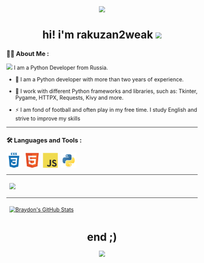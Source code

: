 <div id="header" align="center">
  <img src="https://media.giphy.com/media/zhYSVCirREeIZtONCI/giphy.gif" width="100"/>
  <h1>
  hi! i'm rakuzan2weak
  <img src="https://media.giphy.com/media/hvRJCLFzcasrR4ia7z/giphy.gif" width="30px"/>
</h1>
</div>

### :woman_technologist: About Me :

<img src="https://media.giphy.com/media/LMt9638dO8dftAjtco/giphy.gif" width="20">  I am a Python Developer from Russia.

- :telescope: I am a Python developer with more than two years of experience.

- :seedling: I work with different Python frameworks and libraries, such as: Tkinter, Pygame, HTTPX, Requests, Kivy and more.

- :zap: I am fond of football and often play in my free time. I study English and strive to improve my skills

---

### :hammer_and_wrench: Languages and Tools :
<div>
  <img src="https://github.com/devicons/devicon/blob/master/icons/css3/css3-plain-wordmark.svg"  title="CSS3" alt="CSS" width="40" height="40"/>&nbsp;
  <img src="https://github.com/devicons/devicon/blob/master/icons/html5/html5-original.svg" title="HTML5" alt="HTML" width="40" height="40"/>&nbsp;
  <img src="https://github.com/devicons/devicon/blob/master/icons/javascript/javascript-original.svg" title="JavaScript" alt="JavaScript" width="40" height="40"/>&nbsp;
  <img src="https://github.com/devicons/devicon/blob/master/icons/python/python-original.svg" title="Python" **alt="Python" width="40" height="40"/>
</div>

---

  <a href="https://github.com/rakuzan2weak">
    <img align="center" style="margin:0.5rem" src="https://github-readme-stats.vercel.app/api/top-langs/?username=rakuzan2weak&hide=html,css&title_color=ffffff&text_color=c9cacc&icon_color=4AB197&bg_color=333333" />
  </a>

---

  <a href="https://github.com/rakuzan2weak">
    <img align="center" style="margin:0.5rem" src="https://github-readme-stats.vercel.app/api?username=rakuzan2weak&show_icons=true&line_height=27&count_private=true&title_color=ffffff&text_color=c9cacc&icon_color=4AB097&bg_color=333333" alt="Braydon's GitHub Stats" />
  </a>

<div align="center">
  <h1>
    end ;)
  </h1>
  <img src="https://media.giphy.com/media/Vf3ZKdillTMOOaOho0/giphy.gif" width="90px"/>
</div>

<!-- **rakuzan2weak/rakuzan2weak** is a ✨ _special_ ✨ repository because its `README.md` (this file) appears on your GitHub profile.

Here are some ideas to get you started:

- 🔭 I’m currently working on ...
- 🌱 I’m currently learning ...
- 👯 I’m looking to collaborate on ...
- 🤔 I’m looking for help with ...
- 💬 Ask me about ...
- 📫 How to reach me: ...
- 😄 Pronouns: ...
- ⚡ Fun fact: ...
 -->
